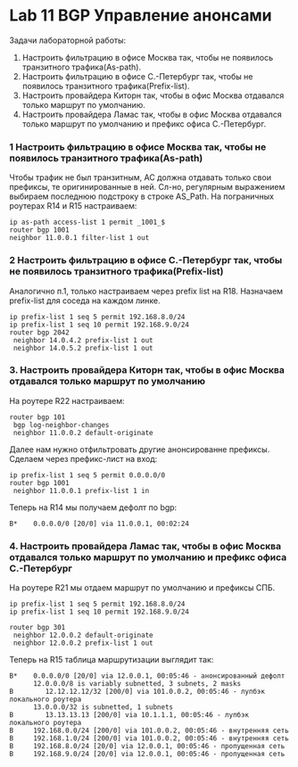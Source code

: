 # Lab 11 BGP Управление анонсами

Задачи лабораторной работы:  

1. Настроить фильтрацию в офисе Москва так, чтобы не появилось транзитного трафика(As-path).
2. Настроить фильтрацию в офисе С.-Петербург так, чтобы не появилось транзитного трафика(Prefix-list).
3. Настроить провайдера Киторн так, чтобы в офис Москва отдавался только маршрут по умолчанию.
4. Настроить провайдера Ламас так, чтобы в офис Москва отдавался только маршрут по умолчанию и префикс офиса С.-Петербург.

### 1 Настроить фильтрацию в офисе Москва так, чтобы не появилось транзитного трафика(As-path)
Чтобы трафик не был транзитным, АС должна отдавать только свои префиксы, те оригинированные в ней.
Сл-но, регулярным выражением выбираем последнюю подстроку в строке AS_Path.
На пограничных роутерах R14 и R15 настраиваем:
```
ip as-path access-list 1 permit _1001_$
router bgp 1001
neighbor 11.0.0.1 filter-list 1 out
```
### 2 Настроить фильтрацию в офисе С.-Петербург так, чтобы не появилось транзитного трафика(Prefix-list)
Аналогично п.1, только настраиваем через prefix list на R18. Назначаем prefix-list для соседа на каждом линке.
```
ip prefix-list 1 seq 5 permit 192.168.8.0/24
ip prefix-list 1 seq 10 permit 192.168.9.0/24
router bgp 2042
 neighbor 14.0.4.2 prefix-list 1 out
 neighbor 14.0.5.2 prefix-list 1 out
```
### 3. Настроить провайдера Киторн так, чтобы в офис Москва отдавался только маршрут по умолчанию
На роутере R22 настраиваем:
```
router bgp 101
 bgp log-neighbor-changes
 neighbor 11.0.0.2 default-originate
```
Далее нам нужно отфильтровать другие анонсированне префиксы. Сделаем через префикс-лист на вход:
```
ip prefix-list 1 seq 5 permit 0.0.0.0/0
router bgp 1001
 neighbor 11.0.0.1 prefix-list 1 in
```
Теперь на R14 мы получаем дефолт по bgp:
```
B*    0.0.0.0/0 [20/0] via 11.0.0.1, 00:02:24
```
### 4. Настроить провайдера Ламас так, чтобы в офис Москва отдавался только маршрут по умолчанию и префикс офиса С.-Петербург
На роутере R21 мы отдаем маршрут по умолчанию и префиксы СПБ.
```
ip prefix-list 1 seq 5 permit 192.168.8.0/24
ip prefix-list 1 seq 10 permit 192.168.9.0/24

router bgp 301
 neighbor 12.0.0.2 default-originate
 neighbor 12.0.0.2 prefix-list 1 out
```
Теперь на R15 таблица маршрутизации выглядит так:
```
B*    0.0.0.0/0 [20/0] via 12.0.0.1, 00:05:46 - анонсированный дефолт
      12.0.0.0/8 is variably subnetted, 3 subnets, 2 masks
B        12.12.12.12/32 [200/0] via 101.0.0.2, 00:05:46 - лупбэк локального роутера
      13.0.0.0/32 is subnetted, 1 subnets
B        13.13.13.13 [200/0] via 10.1.1.1, 00:05:46 - лупбэк локального роутера
B     192.168.0.0/24 [200/0] via 101.0.0.2, 00:05:46 - внутренняя сеть
B     192.168.1.0/24 [200/0] via 101.0.0.2, 00:05:46 - внутренняя сеть
B     192.168.8.0/24 [20/0] via 12.0.0.1, 00:05:46 - пропущенная сеть
B     192.168.9.0/24 [20/0] via 12.0.0.1, 00:05:46 - пропущенная сеть
```














